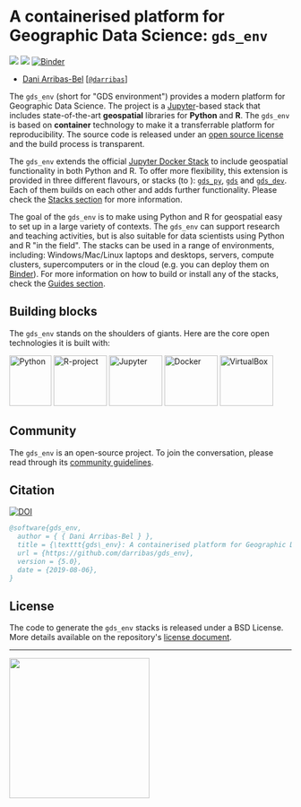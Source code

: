 # A containerised platform for Geographic Data Science: `gds_env`

[![](https://images.microbadger.com/badges/image/darribas/gds:5.0.svg)](https://microbadger.com/images/darribas/gds:5.0 "Get your own image badge on microbadger.com")
[![](https://images.microbadger.com/badges/version/darribas/gds:5.0.svg)](https://microbadger.com/images/darribas/gds:5.0 "Get your own version badge on microbadger.com")
[![Binder](https://mybinder.org/badge_logo.svg)](https://mybinder.org/v2/gh/darribas/gds_env/master)

* [Dani Arribas-Bel](http://darribas.org)
  [[`@darribas`](http://twitter.com/darribas)]
  
The `gds_env` (short for "GDS environment") provides a modern platform for Geographic Data Science. The project is a [Jupyter](https://jupyter.org/)-based stack that includes state-of-the-art **geospatial** libraries for **Python** and **R**. The `gds_env` is based on **container** technology to make it a transferrable platform for reproducibility. The source code is released under an [open source license](https://github.com/darribas/gds_env/blob/master/LICENSE) and the build process is transparent.

The `gds_env` extends the official [Jupyter Docker Stack](https://jupyter-docker-stacks.readthedocs.io/en/latest/) to include geospatial functionality in both Python and R. To offer more flexibility, this extension is provided in three different flavours, or stacks (to ): [`gds_py`](stacks/gds_py), [`gds`](stacks/gds) and [`gds_dev`](stacks/gds_dev). Each of them builds on each other and adds further functionality. Please check the [Stacks section](stacks) for more information.

The goal of the `gds_env` is to make using Python and R for geospatial easy to set up in a large variety of contexts. The `gds_env` can support research and teaching activities, but is also suitable for data scientists using Python and R "in the field". The stacks can be used in a range of environments, including: Windows/Mac/Linux laptops and desktops, servers, compute clusters, supercomputers or in the cloud (e.g. you can deploy them on [Binder](https://mybinder.org/)). For more information on how to build or install any of the stacks, check the [Guides section](guides).

## Building blocks

The `gds_env` stands on the shoulders of giants. Here are the core open technologies it is built with:

[<img src="https://upload.wikimedia.org/wikipedia/commons/c/c3/Python-logo-notext.svg" alt="Python" width=75 height="90">](https://www.python.org/)
[<img src="https://www.r-project.org/logo/Rlogo.svg" alt="R-project" width=95 height="90">](https://www.r-project.org/)
[<img src="https://upload.wikimedia.org/wikipedia/commons/3/38/Jupyter_logo.svg" alt="Jupyter" width=95 height="90">](https://jupyter.org/)
[<img src="https://www.docker.com/sites/default/files/d8/2019-07/vertical-logo-monochromatic.png" alt="Docker" width=95 height="90">](https://www.docker.com/)
[<img src="https://upload.wikimedia.org/wikipedia/commons/d/d5/Virtualbox_logo.png" alt="VirtualBox" width=95 height="90">](https://www.virtualbox.org/)

## Community

The `gds_env` is an open-source project. To join the conversation, please read through its [community guidelines](contributing).

## Citation

[![DOI](https://zenodo.org/badge/65582539.svg)](https://zenodo.org/badge/latestdoi/65582539)

```bibtex
@software{gds_env,
  author = { { Dani Arribas-Bel } },
  title = {\texttt{gds\_env}: A containerised platform for Geographic Data Science},
  url = {https://github.com/darribas/gds_env},
  version = {5.0},
  date = {2019-08-06},
}
```

## License

The code to generate the `gds_env` stacks is released under a BSD License. More details available on the repository's [license document](https://github.com/darribas/gds_env/blob/master/LICENSE).

---

[<img src="https://github.com/darribas/gds_env/raw/master/website/gdsl.png" width="250">](https://www.liverpool.ac.uk/geographic-data-science/)

